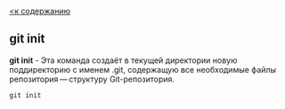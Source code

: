 [<к содержанию](./redme.md)

## git init

**git init** - Эта команда создаёт в текущей директории новую поддиректорию с именем .git, содержащую все необходимые файлы репозитория — структуру Git-репозитория.


```bash=
git init
```